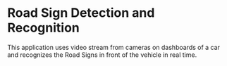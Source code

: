 # Road Sign Detection and Recognition
This application uses video stream from cameras on dashboards of a car and recognizes the Road Signs in front of the vehicle in real time. 

